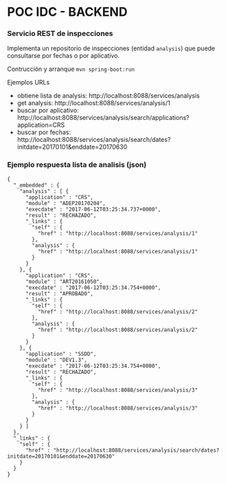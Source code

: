
# POC IDC - BACKEND

### Servicio REST de inspecciones

Implementa un repositorio de inspecciones (entidad `analysis`) que puede consultarse por fechas o por aplicativo. 

Contrucción y arranque 
`mvn spring-boot:run`

Ejemplos URLs
* obtiene lista de analysis: http://localhost:8088/services/analysis
* get analysis: http://localhost:8088/services/analysis/1
* buscar por aplicativo: http://localhost:8088/services/analysis/search/applications?application=CRS
* buscar por fechas: http://localhost:8088/services/analysis/search/dates?initdate=20170101&enddate=20170630

### Ejemplo respuesta lista de analisis (json)
```
{
  "_embedded" : {
    "analysis" : [ {
      "application" : "CRS",
      "module" : "ADEP20170204",
      "execdate" : "2017-06-12T03:25:34.737+0000",
      "result" : "RECHAZADO",
      "_links" : {
        "self" : {
          "href" : "http://localhost:8088/services/analysis/1"
        },
        "analysis" : {
          "href" : "http://localhost:8088/services/analysis/1"
        }
      }
    }, {
      "application" : "CRS",
      "module" : "ART20161050",
      "execdate" : "2017-06-12T03:25:34.754+0000",
      "result" : "APROBADO",
      "_links" : {
        "self" : {
          "href" : "http://localhost:8088/services/analysis/2"
        },
        "analysis" : {
          "href" : "http://localhost:8088/services/analysis/2"
        }
      }
    }, {
      "application" : "SSDD",
      "module" : "DEV1.3",
      "execdate" : "2017-06-12T03:25:34.754+0000",
      "result" : "RECHAZADO",
      "_links" : {
        "self" : {
          "href" : "http://localhost:8088/services/analysis/3"
        },
        "analysis" : {
          "href" : "http://localhost:8088/services/analysis/3"
        }
      }
    } ]
  },
  "_links" : {
    "self" : {
      "href" : "http://localhost:8088/services/analysis/search/dates?initdate=20170101&enddate=20170630"
    }
  }
}
```
